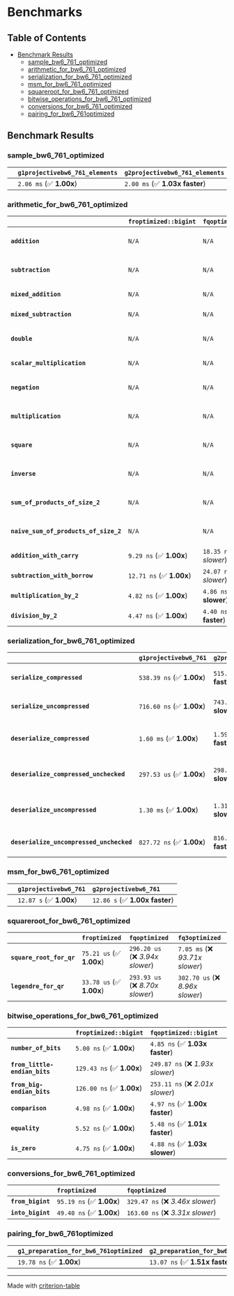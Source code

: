 # Benchmarks

## Table of Contents

- [Benchmark Results](#benchmark-results)
    - [sample_bw6_761_optimized](#sample_bw6_761_optimized)
    - [arithmetic_for_bw6_761_optimized](#arithmetic_for_bw6_761_optimized)
    - [serialization_for_bw6_761_optimized](#serialization_for_bw6_761_optimized)
    - [msm_for_bw6_761_optimized](#msm_for_bw6_761_optimized)
    - [squareroot_for_bw6_761_optimized](#squareroot_for_bw6_761_optimized)
    - [bitwise_operations_for_bw6_761_optimized](#bitwise_operations_for_bw6_761_optimized)
    - [conversions_for_bw6_761_optimized](#conversions_for_bw6_761_optimized)
    - [pairing_for_bw6_761optimized](#pairing_for_bw6_761optimized)

## Benchmark Results

### sample_bw6_761_optimized

|        | `g1projectivebw6_761_elements`          | `g2projectivebw6_761_elements`           |
|:-------|:----------------------------------------|:---------------------------------------- |
|        | `2.06 ms` (✅ **1.00x**)                 | `2.00 ms` (✅ **1.03x faster**)           |

### arithmetic_for_bw6_761_optimized

|                                       | `froptimized::bigint`          | `fqoptimized::bigint`           | `g1projectivebw6_761`          | `g2projectivebw6_761`          | `fq3optimized`                    | `fq6optimized`                    | `fqoptimized`                     | `froptimized`                      |
|:--------------------------------------|:-------------------------------|:--------------------------------|:-------------------------------|:-------------------------------|:----------------------------------|:----------------------------------|:----------------------------------|:---------------------------------- |
| **`addition`**                        | `N/A`                          | `N/A`                           | `4.89 us` (✅ **1.00x**)        | `4.79 us` (✅ **1.02x faster**) | `108.39 ns` (🚀 **45.07x faster**) | `214.12 ns` (🚀 **22.82x faster**) | `34.61 ns` (🚀 **141.14x faster**) | `23.28 ns` (🚀 **209.87x faster**)  |
| **`subtraction`**                     | `N/A`                          | `N/A`                           | `4.98 us` (✅ **1.00x**)        | `4.83 us` (✅ **1.03x faster**) | `102.71 ns` (🚀 **48.46x faster**) | `191.38 ns` (🚀 **26.00x faster**) | `34.66 ns` (🚀 **143.58x faster**) | `18.13 ns` (🚀 **274.57x faster**)  |
| **`mixed_addition`**                  | `N/A`                          | `N/A`                           | `3.36 us` (✅ **1.00x**)        | `3.39 us` (✅ **1.01x slower**) | `N/A`                             | `N/A`                             | `N/A`                             | `N/A`                              |
| **`mixed_subtraction`**               | `N/A`                          | `N/A`                           | `3.47 us` (✅ **1.00x**)        | `3.37 us` (✅ **1.03x faster**) | `N/A`                             | `N/A`                             | `N/A`                             | `N/A`                              |
| **`double`**                          | `N/A`                          | `N/A`                           | `2.28 us` (✅ **1.00x**)        | `2.19 us` (✅ **1.04x faster**) | `82.01 ns` (🚀 **27.78x faster**)  | `163.45 ns` (🚀 **13.94x faster**) | `25.70 ns` (🚀 **88.64x faster**)  | `12.69 ns` (🚀 **179.47x faster**)  |
| **`scalar_multiplication`**           | `N/A`                          | `N/A`                           | `1.81 ms` (✅ **1.00x**)        | `1.79 ms` (✅ **1.01x faster**) | `N/A`                             | `N/A`                             | `N/A`                             | `N/A`                              |
| **`negation`**                        | `N/A`                          | `N/A`                           | `N/A`                          | `N/A`                          | `81.67 ns` (❌ *4.07x slower*)     | `142.91 ns` (❌ *7.13x slower*)    | `28.37 ns` (❌ *1.41x slower*)     | `20.05 ns` (✅ **1.00x**)           |
| **`multiplication`**                  | `N/A`                          | `N/A`                           | `N/A`                          | `N/A`                          | `2.52 us` (❌ *31.02x slower*)     | `8.09 us` (❌ *99.69x slower*)     | `322.08 ns` (❌ *3.97x slower*)    | `81.17 ns` (✅ **1.00x**)           |
| **`square`**                          | `N/A`                          | `N/A`                           | `N/A`                          | `N/A`                          | `1.77 us` (❌ *25.50x slower*)     | `5.72 us` (❌ *82.58x slower*)     | `257.91 ns` (❌ *3.72x slower*)    | `69.32 ns` (✅ **1.00x**)           |
| **`inverse`**                         | `N/A`                          | `N/A`                           | `N/A`                          | `N/A`                          | `59.59 us` (❌ *3.85x slower*)     | `69.17 us` (❌ *4.47x slower*)     | `56.36 us` (❌ *3.64x slower*)     | `15.47 us` (✅ **1.00x**)           |
| **`sum_of_products_of_size_2`**       | `N/A`                          | `N/A`                           | `N/A`                          | `N/A`                          | `5.30 us` (❌ *42.29x slower*)     | `16.80 us` (❌ *134.01x slower*)   | `479.77 ns` (❌ *3.83x slower*)    | `125.39 ns` (✅ **1.00x**)          |
| **`naive_sum_of_products_of_size_2`** | `N/A`                          | `N/A`                           | `N/A`                          | `N/A`                          | `5.10 us` (❌ *26.95x slower*)     | `15.90 us` (❌ *84.06x slower*)    | `672.75 ns` (❌ *3.56x slower*)    | `189.19 ns` (✅ **1.00x**)          |
| **`addition_with_carry`**             | `9.29 ns` (✅ **1.00x**)        | `18.35 ns` (❌ *1.98x slower*)   | `N/A`                          | `N/A`                          | `N/A`                             | `N/A`                             | `N/A`                             | `N/A`                              |
| **`subtraction_with_borrow`**         | `12.71 ns` (✅ **1.00x**)       | `24.07 ns` (❌ *1.89x slower*)   | `N/A`                          | `N/A`                          | `N/A`                             | `N/A`                             | `N/A`                             | `N/A`                              |
| **`multiplication_by_2`**             | `4.82 ns` (✅ **1.00x**)        | `4.86 ns` (✅ **1.01x slower**)  | `N/A`                          | `N/A`                          | `N/A`                             | `N/A`                             | `N/A`                             | `N/A`                              |
| **`division_by_2`**                   | `4.47 ns` (✅ **1.00x**)        | `4.40 ns` (✅ **1.01x faster**)  | `N/A`                          | `N/A`                          | `N/A`                             | `N/A`                             | `N/A`                             | `N/A`                              |

### serialization_for_bw6_761_optimized

|                                          | `g1projectivebw6_761`          | `g2projectivebw6_761`            | `froptimized`                        | `fqoptimized`                       | `fq3optimized`                    | `fq6optimized`                    |
|:-----------------------------------------|:-------------------------------|:---------------------------------|:-------------------------------------|:------------------------------------|:----------------------------------|:--------------------------------- |
| **`serialize_compressed`**               | `538.39 ns` (✅ **1.00x**)      | `515.15 ns` (✅ **1.05x faster**) | `60.07 ns` (🚀 **8.96x faster**)      | `187.20 ns` (🚀 **2.88x faster**)    | `551.58 ns` (✅ **1.02x slower**)  | `1.14 us` (❌ *2.12x slower*)      |
| **`serialize_uncompressed`**             | `716.60 ns` (✅ **1.00x**)      | `743.64 ns` (✅ **1.04x slower**) | `59.80 ns` (🚀 **11.98x faster**)     | `187.31 ns` (🚀 **3.83x faster**)    | `555.82 ns` (✅ **1.29x faster**)  | `1.17 us` (❌ *1.63x slower*)      |
| **`deserialize_compressed`**             | `1.60 ms` (✅ **1.00x**)        | `1.59 ms` (✅ **1.00x faster**)   | `110.51 ns` (🚀 **14442.65x faster**) | `362.85 ns` (🚀 **4398.70x faster**) | `1.13 us` (🚀 **1418.27x faster**) | `2.24 us` (🚀 **712.06x faster**)  |
| **`deserialize_compressed_unchecked`**   | `297.53 us` (✅ **1.00x**)      | `298.72 us` (✅ **1.00x slower**) | `112.09 ns` (🚀 **2654.45x faster**)  | `366.63 ns` (🚀 **811.54x faster**)  | `1.07 us` (🚀 **278.01x faster**)  | `2.25 us` (🚀 **132.02x faster**)  |
| **`deserialize_uncompressed`**           | `1.30 ms` (✅ **1.00x**)        | `1.31 ms` (✅ **1.01x slower**)   | `112.41 ns` (🚀 **11555.81x faster**) | `356.39 ns` (🚀 **3644.88x faster**) | `1.10 us` (🚀 **1178.30x faster**) | `2.25 us` (🚀 **577.25x faster**)  |
| **`deserialize_uncompressed_unchecked`** | `827.72 ns` (✅ **1.00x**)      | `816.24 ns` (✅ **1.01x faster**) | `109.27 ns` (🚀 **7.57x faster**)     | `366.24 ns` (🚀 **2.26x faster**)    | `1.11 us` (❌ *1.35x slower*)      | `2.24 us` (❌ *2.70x slower*)      |

### msm_for_bw6_761_optimized

|        | `g1projectivebw6_761`          | `g2projectivebw6_761`           |
|:-------|:-------------------------------|:------------------------------- |
|        | `12.87 s` (✅ **1.00x**)        | `12.86 s` (✅ **1.00x faster**)  |

### squareroot_for_bw6_761_optimized

|                          | `froptimized`            | `fqoptimized`                    | `fq3optimized`                    |
|:-------------------------|:-------------------------|:---------------------------------|:--------------------------------- |
| **`square_root_for_qr`** | `75.21 us` (✅ **1.00x**) | `296.20 us` (❌ *3.94x slower*)   | `7.05 ms` (❌ *93.71x slower*)     |
| **`legendre_for_qr`**    | `33.78 us` (✅ **1.00x**) | `293.93 us` (❌ *8.70x slower*)   | `302.70 us` (❌ *8.96x slower*)    |

### bitwise_operations_for_bw6_761_optimized

|                               | `froptimized::bigint`          | `fqoptimized::bigint`             |
|:------------------------------|:-------------------------------|:--------------------------------- |
| **`number_of_bits`**          | `5.00 ns` (✅ **1.00x**)        | `4.85 ns` (✅ **1.03x faster**)    |
| **`from_little-endian_bits`** | `129.43 ns` (✅ **1.00x**)      | `249.87 ns` (❌ *1.93x slower*)    |
| **`from_big-endian_bits`**    | `126.00 ns` (✅ **1.00x**)      | `253.11 ns` (❌ *2.01x slower*)    |
| **`comparison`**              | `4.98 ns` (✅ **1.00x**)        | `4.97 ns` (✅ **1.00x faster**)    |
| **`equality`**                | `5.52 ns` (✅ **1.00x**)        | `5.48 ns` (✅ **1.01x faster**)    |
| **`is_zero`**                 | `4.75 ns` (✅ **1.00x**)        | `4.88 ns` (✅ **1.03x slower**)    |

### conversions_for_bw6_761_optimized

|                   | `froptimized`            | `fqoptimized`                     |
|:------------------|:-------------------------|:--------------------------------- |
| **`from_bigint`** | `95.19 ns` (✅ **1.00x**) | `329.47 ns` (❌ *3.46x slower*)    |
| **`into_bigint`** | `49.40 ns` (✅ **1.00x**) | `163.60 ns` (❌ *3.31x slower*)    |

### pairing_for_bw6_761optimized

|        | `g1_preparation_for_bw6_761optimized`          | `g2_preparation_for_bw6_761optimized`          | `miller_loop_for_bw6_761optimized`          | `final_exponentiation_for_bw6_761optimized`          | `full_pairing_for_bw6_761optimized`           |
|:-------|:-----------------------------------------------|:-----------------------------------------------|:--------------------------------------------|:-----------------------------------------------------|:--------------------------------------------- |
|        | `19.78 ns` (✅ **1.00x**)                       | `13.07 ns` (✅ **1.51x faster**)                | `4.65 ms` (❌ *234786.74x slower*)           | `4.37 ms` (❌ *220754.49x slower*)                    | `8.95 ms` (❌ *452476.32x slower*)             |

---
Made with [criterion-table](https://github.com/nu11ptr/criterion-table)

